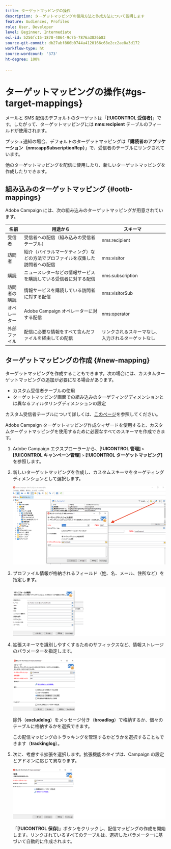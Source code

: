 ```yaml
---
title: ターゲットマッピングの操作
description: ターゲットマッピングの使用方法と作成方法について説明します
feature: Audiences, Profiles
role: User, Developer
level: Beginner, Intermediate
exl-id: 5256fc15-1878-4064-9c75-7876a3826b83
source-git-commit: db27abf860b0744a4120166c68e2cc2ae8a3d172
workflow-type: ht
source-wordcount: '373'
ht-degree: 100%

---
```


# ターゲットマッピングの操作{#gs-target-mappings}

メールと SMS 配信のデフォルトのターゲットは「**[!UICONTROL 受信者]**」です。したがって、ターゲットマッピングには **nms:recipient** テーブルのフィールドが使用されます。

プッシュ通知の場合、デフォルトのターゲットマッピングは「**購読者のアプリケーション（nms:appSubscriptionRcp）**」で、受信者のテーブルにリンクされています。

他のターゲットマッピングを配信に使用したり、新しいターゲットマッピングを作成したりできます。

## 組み込みのターゲットマッピング {#ootb-mappings}

Adobe Campaign には、次の組み込みのターゲットマッピングが用意されています。

| 名前 | 用途から | スキーマ |
|---|---|---|
| 受信者 | 受信者への配信（組み込みの受信者テーブル） | nms:recipient |
| 訪問者 | 紹介（バイラルマーケティング）などの方法でプロファイルを収集した訪問者への配信 | mns:visitor |
| 購読 | ニュースレターなどの情報サービスを購読している受信者に対する配信 | nms:subscription |
| 訪問者の購読 | 情報サービスを購読している訪問者に対する配信 | nms:visitorSub |
| オペレーター | Adobe Campaign オペレーターに対する配信 | nms:operator |
| 外部ファイル | 配信に必要な情報をすべて含んだファイルを経由しての配信 | リンクされるスキーマなし、入力されるターゲットなし |

## ターゲットマッピングの作成 {#new-mapping}

ターゲットマッピングを作成することもできます。次の場合には、カスタムターゲットマッピングの追加が必要になる場合があります。

* カスタム受信者テーブルの使用
* ターゲットマッピング画面での組み込みのターゲティングディメンションとは異なるフィルタリングディメンションの設定

カスタム受信者テーブルについて詳しくは、[このページ](../dev/custom-recipient.md)を参照してください。

Adobe Campaign ターゲットマッピング作成ウィザードを使用すると、カスタムターゲットマッピングを使用するために必要なすべてのスキーマを作成できます。

1. Adobe Campaign エクスプローラーから、**[!UICONTROL 管理]** `>` **[!UICONTROL キャンペーン管理]** `>` **[!UICONTROL ターゲットマッピング]**&#x200B;を参照します。

1. 新しいターゲットマッピングを作成し、カスタムスキーマをターゲティングディメンションとして選択します。

   ![](assets/new-target-mapping.png)


1. プロファイル情報が格納されるフィールド（姓、名、メール、住所など）を指定します。

   ![](assets/wf_new_mapping_define_join.png)

1. 拡張スキーマを識別しやすくするためのサフィックスなど、情報ストレージのパラメーターを指定します。

   ![](assets/wf_new_mapping_define_names.png)

   除外（**excludelog**）をメッセージ付き（**broadlog**）で格納するか、個々のテーブルに格納するかを選択できます。

   この配信マッピングのトラッキングを管理するかどうかを選択することもできます（**trackinglog**）。

1. 次に、考慮する拡張を選択します。拡張機能のタイプは、Campaign の設定とアドオンに応じて異なります。

   ![](assets/wf_new_mapping_define_extensions.png)

   「**[!UICONTROL 保存]**」ボタンをクリックし、配信マッピングの作成を開始します。リンクされているすべてのテーブルは、選択したパラメーターに基づいて自動的に作成されます。
